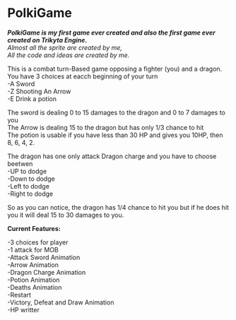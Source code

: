 # PolkiGame

***PolkiGame is my first  game ever created and also the first game ever created on Trikyta Engine. <br/>***
*Almost all the sprite are created by me,</br>
All the code and ideas are created by me.</br>*


This is a combat turn-Based game opposing a fighter (you) and a dragon. <br/>
You have 3 choices at eacch beginning of your turn <br/>
-A Sword<br/>
-Z Shooting An Arrow<br/>
-E Drink a potion<br/>

The sword is dealing 0 to 15 damages to the dragon and 0 to 7 damages to you<br/>
The Arrow is dealing 15 to the dragon but has only 1/3 chance to hit<br/>
The potion is usable if you have less than 30 HP and gives you 10HP, then 8, 6, 4, 2.<br/>

The dragon has one only attack Dragon charge and you have to choose beetwen<br/>
-UP to dodge<br/>
-Down to dodge<br/>
-Left to dodge<br/>
-Right to dodge<br/>

So as you can notice, the dragon has 1/4 chance to hit you but if he does hit you it will deal 15 to 30 damages to you.<br/>


**Current Features:**</br>

-3 choices for player</br>
-1 attack for MOB</br>
-Attack Sword Animation</br>
-Arrow Animation</br>
-Dragon Charge Animation</br>
-Potion Animation</br>
-Deaths Animation</br>
-Restart</br>
-Victory, Defeat and Draw Animation</br>
-HP writter</br>
